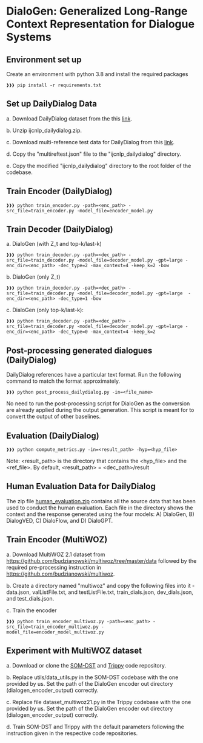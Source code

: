 # DialoGen: Generalized Long-Range Context Representation for Dialogue Systems

## Environment set up 
Create an environment with python 3.8 and install the required packages
```console
❱❱❱ pip install -r requirements.txt
```

## Set up DailyDialog Data
	
 a. Download DailyDialog dataset from the this [link](http://yanran.li/files/ijcnlp_dailydialog.zip).
	
 b. Unzip ijcnlp_dailydialog.zip.
	
 c. Download multi-reference test data for DailyDialog from this [link](https://raw.githubusercontent.com/prakharguptaz/multirefeval/master/multiref-dataset/multireftest.json).
	
 d. Copy the "multireftest.json" file to the "ijcnlp_dailydialog" directory.
	
 e. Copy the modified "ijcnlp_dailydialog" directory to the root folder of the codebase.  

## Train Encoder (DailyDialog)
```console
❱❱❱ python train_encoder.py -path=<enc_path> -src_file=train_encoder.py -model_file=encoder_model.py
```

## Train Decoder (DailyDialog)
a. DialoGen (with Z_t and top-k/last-k)

```console
❱❱❱ python train_decoder.py -path=<dec_path> -src_file=train_decoder.py -model_file=decoder_model.py -gpt=large -enc_dir=<enc_path> -dec_type=2 -max_context=4 -keep_k=2 -bow
```

b. DialoGen (only Z_t)

```console
❱❱❱ python train_decoder.py -path=<dec_path> -src_file=train_decoder.py -model_file=decoder_model.py -gpt=large  -enc_dir=<enc_path> -dec_type=1 -bow
```


c. DialoGen (only top-k/last-k): 
```console
❱❱❱ python train_decoder.py -path=<dec_path> -src_file=train_decoder.py -model_file=decoder_model.py -gpt=large -enc_dir=<enc_path> -dec_type=0 -max_context=4 -keep_k=2
```

## Post-processing generated dialogues (DailyDialog)

DailyDialog references have a particular text format. Run the following command to match the format approximately. 
```console
❱❱❱ python post_process_dailydialog.py -in=<file_name>
```
No need to run the post-processing script for DialoGen as the conversion are already applied during the output generation. This script is meant for to convert the output of other baselines.

## Evaluation (DailyDialog)
```console
❱❱❱ python compute_metrics.py -in=<result_path> -hyp=<hyp_file>
```
Note: <result_path> is the directory that contains the <hyp_file> and the <ref_file>. By default, <result_path> = <dec_path>/result

## Human Evaluation Data for DailyDialog

The zip file [human_evaluation.zip](https://github.com/SuvodipDey/DialoGen/blob/main/human_evaluation.zip) contains all the source data that has been used to conduct the human evaluation. Each file in the directory shows the context and the response generated using the four models: A) DialoGen, B) DialogVED, C) DialoFlow, and D) DialoGPT.

## Train Encoder (MultiWOZ)
 a. Download MultiWOZ 2.1 dataset from https://github.com/budzianowski/multiwoz/tree/master/data followed by the required pre-processing instruction in https://github.com/budzianowski/multiwoz. 
	
 b. Create a directory named "multiwoz" and copy the following files into it - data.json, valListFile.txt, and testListFile.txt, train_dials.json, dev_dials.json, and test_dials.json.

 c. Train the encoder
 ```console
❱❱❱ python train_encoder_multiwoz.py -path=<enc_path> -src_file=train_encoder_multiwoz.py -model_file=encoder_model_multiwoz.py
```
 

## Experiment with MultiWOZ dataset
 a. Download or clone the [SOM-DST](https://github.com/clovaai/som-dst) and [Trippy](https://gitlab.cs.uni-duesseldorf.de/general/dsml/trippy-public/-/tree/master) code repository.
	
 b. Replace utils/data_utils.py in the SOM-DST codebase with the one provided by us. Set the path of the DialoGen encoder out directory (dialogen_encoder_output) correctly.
	
 c. Replace file dataset_multiwoz21.py in the Trippy codebase with the one provided by us. Set the path of the DialoGen encoder out directory (dialogen_encoder_output) correctly.
	
 d. Train SOM-DST and Trippy with the default parameters following the instruction given in the respective code repositories.
